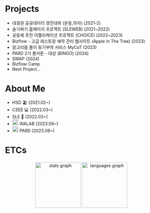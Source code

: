 # Projects
- 대경권 공공데이터 경진대회 (운동,하자) (2021-2)
- 슬기짜기 홈페이지 프로젝트 (SLEWEB) (2021~2022)
- 공동체 추천 어플리케이션 프로젝트 (CHOICE) (2022~2023)
- Bizflow - 고급 레스토랑 예약 관리 웹사이트 (Apple In The Tree) (2023)
- 알고리즘 풀이 동기부여 서비스 MyCoT (2023)
- PARD 2기 롱커톤 - 대상 (BINGO) (2024)
- SWAP (2024)
- Bizflow Camp
- Next Project...

# About Me
- HSD 🏖 (2021.02~)
- CSEE 💻 (2022.03~)
- SLE 🐍 (2022.03~)
- <img src="https://github.com/Cocomong98/Cocomong98/assets/90203932/1eec0d28-d054-4e25-9907-20598c2690fd.png" width="20" height="20"/> WALAB (2023.06~)
- <img src="https://github.com/Cocomong98/Cocomong98/assets/90203932/b1156c18-47a5-4cef-aebc-c06851b02831.png" width="20" height="20"/> PARD (2023.09~)

# ETCs

###

<div align="center">
  <img src="https://github-readme-stats.vercel.app/api?username=cocomong98&hide_title=false&hide_rank=false&show_icons=true&include_all_commits=true&count_private=true&disable_animations=false&theme=dracula&locale=en&hide_border=false" height="150" alt="stats graph"  />
  <img src="https://github-readme-stats.vercel.app/api/top-langs?username=cocomong98&locale=en&hide_title=false&layout=compact&card_width=320&langs_count=5&theme=dracula&hide_border=false" height="150" alt="languages graph"  />
</div>

###

<!---
Cocomong98/Cocomong98 is a ✨ special ✨ repository because its `README.md` (this file) appears on your GitHub profile.
You can click the Preview link to take a look at your changes.
--->
